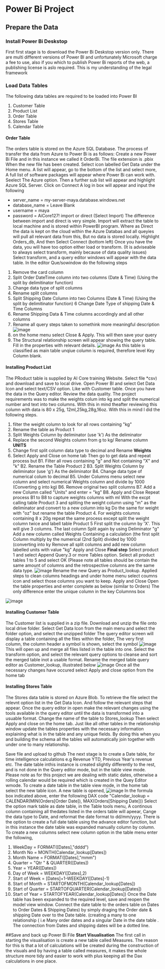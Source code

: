 # Power Bi Project
## Prepare the Data
### Install Power Bi Deskstop
First first stage is to download the Power Bi Deskstop version only. There are multi different versions of Power BI and unfortunately Microsoft charge a fee to use, 
also if you which to publish Power Bi reports of the web, a publishing license is aslo required. This is my understanding of the legal framework
### Load Data Tables
The following data tables are required to be loaded into Power BI
1. Customer Table
2. Product List
3. Order Table
4. Stores Table
5. Calendar Table

#### Order Table
The orders table is stored on the Azure SQL Database. The process of transfer the data from Azure to Power Bi is as follows:
Create a new Power Bi File and in this instance we called it OrderBi. The file extension is .pbix
When the new file has been created. Select icon labelled Get Data under the Home menu.
A list will appear, go to the bottom of the list and select more, A full list of software packages will appear where Power Bi can work with.
Seelect The Azure option. Then a further sub list will appear and highlight Azure SQL Server. Click on Connect
A log in box will appear and input the  following
 - server_name = my-server-maya.database.windows.net
 - database_name = Leave Blank
 - username = maya
 - password = AiCore127!
import or direct (Select Import)
The difference between import and direct is very simple. Import will extract the table to local machine and is stored within PowerBI program. Where as Direct the data is kept
on the cloud within the Azure Databas and all queyies will pull all relevant data from this, But no data is stored locally.
Highlight Orders_db, And then Select Connect (bottom left)
Once you have the data, you will have too option either load or transform. (It is adviseable to always select transform, mainly because of data quality issues)
Select transform, and a query editor windows will appear with the data table.
In the editor Que/sowindow do the following steps
1. Remove the card column
2. Split Order DateTime column into two columns (Date & Time) (Using the split by delimitinator function)
3. Change data type of split columns
4. Rename split columns
5. Split Shipping Date Column into two Columns (Date & Time) (Using the split by delimitinator function)
6 Change Date Type of shipping Date & Time Columns
7. Rename Shipping Data & Time columns accordingly and all other columns
8. Rename all query steps taken to somethink more meaningful description
   ![image](https://github.com/c2995509/data-analytics-power-bi-report732/assets/2935215/4cd41545-162e-436b-83f4-3909c8785817)
9. on the home menu select Close & Apply. This will then save your query
10. The Structural relationship screen will appear showing the query table. Fill in the properties with relevant details.
    ![image](https://github.com/c2995509/data-analytics-power-bi-report732/assets/2935215/7acae41d-f1f1-4f7e-8519-4918c2359ee9)
    As this table is classified as main table unqiue column is required, therefore level Key Column blank.
#### Installing Product List
The PRoduct table is supplied by AI Core training Website. Select file *csv) and download and save to local drive.
Open Power BI and select Get Data Icon and select text/CSV option.
Like with Customer table. Once you have the data in the Query editor. Review the data quality.
The project requirements was to make the weights colum into kg and split the numerical number and text into two columns.
With this in mind theafter reviewing this column with data is 80 x 25g, 12ml,25kg,28g,16oz. 
With this in mind I did the following steps.
 1. filter the weight column to look for all rows containing "kg"
 2. Rename the table as Product 1
 3. Split Weights Column by deliminator (use 'k') As the deliminator
 4. Replace the second Weights column from g to kg/ Rename column **UNITS**
 5. Change first split column data type to decimal and Rename **Weights**
 6. Select Apply and Close on home tab
Then go to get data and repeat process but 
 B1. Filter all rows containing "g" and Not containing "X" and "k"
 B2. Rename the Table Product 2
 B3. Split Weights Column by deliminator (use 'g') As the deliminator
 B4. Change data type of numerical colum to decimal
 B5. Under Columns menu select new column and select numerical Weights column and divide by 1000 (Converting g into kg)
 B6. Remove original two split columns
 B7. Add a new Column called "Units" and enter = "kg"
 B8. Apply and Close
Repeat process B1 to B8 to capture weights columns with ml
With the excpt calling table Product 3 and spliting the weight column using "m" as the deliminator
and convert to a new column into kg
Do the same for weight with "oz" but rename the table Product 4.
For weights columns containing 8 x 20g repeat the same process except split the weight column twice and labell table Product 5
First split the column by 'X'. This will give 3 columns. The last column Split again by using Deliminator "g"
Add a new column called Weights Containing a calculation (the first split Column multiply by the numerical (2nd Split) divided by 1000 (converting into ky
Remove all split columns and add new column labelled units with value "kg"
Apply and Close
**Final step**
Select product 1 and select Append Query.3 or more Tables option.
Select all product tables 1 to 5 and select OK
(Please note all tables should be contain the same amount of columns and the retrospective columns are the same data type.
![image](https://github.com/c2995509/data-analytics-power-bi-report732/assets/2935215/9d51021a-a7dd-4d71-9b6b-c65e8e424beb)
Rename the new Query as Product_lookup.
Applied steps to clean columns headings and under home menu select coumns icon and select those columns you want to keep.
Apply and Close
Open the table properties and enter complete as below (similar to Orders) The only difference enter the unique column in the key Columnns box

![image](https://github.com/c2995509/data-analytics-power-bi-report732/assets/2935215/869f9bbd-92ee-4492-b606-84d611a0bfd9)

#### Installing Customer Table
The Customer list is supplied in a zip file. Download and unzip the file onto local drive folder.
Select Get Data Icon from the main menu and select the folder option, and select the unzipped folder
The query editor screen will display a table containing all the files within the folder, The very first column, the column header a symbol is shown, select the symbol
![image](https://github.com/c2995509/data-analytics-power-bi-report732/assets/2935215/da65c91d-ebfc-45ff-b311-cc55e6f4f688)
This will open up and merge all files listed in the table into one.
Select the transform option, and select the relevant query options to cleanse and sort the merged table inot a usable format.
Rename the merged table query editor as Customer_lookup, illustrated below
![image](https://github.com/c2995509/data-analytics-power-bi-report732/assets/2935215/13218f2d-6919-41e4-bd38-b5650d1a073d)
Once all the necessary changes have occured select Apply and close option from the home tab
#### Installing Stores Table
The Stores data table is stored on Azure Blob. To retrieve the file select the relevnt option list in the Get Data Icon. And follow the relevant steps that appear.
Once the query editor in open make the relevant changes using the tools available in the query editor until the data is transformed into a usuable format.
Change the name of the table to Stores_lookup
Then select Apply and close on the home tab.
Just like all other tables in the relationship window update the tables properties with the necessary information explaining what is in the table and any unique fields.
By doing this when you and building the schema all the tables will automatically join together with under one to many relationship. 

Save file and upload to github 
The next stage is to create a Date table, for time intelligence calculations e.g Revenue YTD, Previous Year's revenue etc.
The date table inthis instance is created slightly differently to the rest, and is not done in the Query editor mode, but in the table view mode.
Please note as for this project we are dealing with static dates, otherwise a rolling calendar would be required which is created in the Quey Editor wmode.
To create a date table in the table view mode, in the home tab select the new table icon.
A new table is opened, 
![image](https://github.com/c2995509/data-analytics-power-bi-report732/assets/2935215/66604084-fc3f-442e-a748-3b4b6fea71a9)
In the formula box indicated above, enter the following DAX code "Calendar_lookup = CALENDAR(MIN(Orders[Order Date]), MAX(Orders[Shipping Date]))
Select the option mark table as date table, in the Table tools menu, A continous column containing all thedates listed in the orders table will apeear, Cange the data type to Date,
and reformat the date format to dd/mm/yyyy. 
There is the option to create a full date table using the advance editor function, but in this instance the date table was expanded manually column by column.
To create a new columns select new column option in the table menu enter the following,
1. WeekDay = FORMAT([Dates],"dddd")
2. Month No = MONTH(Calendar_lookup[Dates])
3. Month Name = FORMAT([Dates],"mmm")
4. Quarter = "Qtr " & QUARTER([Dates])
5. Year = YEAR([Dates])
6. Day of Week = WEEKDAY([Dates],2)
7. Start of Week = [Dates]+1-WEEKDAY([Dates]-1)
8. Start of Month = STARTOFMONTH(Calendar_lookup[Dates])
9. Start of Quarter = STARTOFQUARTER(Calendar_lookup[Dates])
10. Start of Year = STARTOFYEAR(Calendar_lookup[Dates])
Once the Date table has been expanded to the required level, save and reopen the model view window.
Connect the date table to the orders table on Dates to Order Dates & Shipping Dates) by simply draging the Order date & shipping Date over to the Date table. (creating a many to one relationship ( i.e Many order dates and a singular Date in the date table . The connection from Dates and shipping dates will be a dotted line.

##Save and back up Power Bi File
**Start Visualisation**
The first call in starting the visualisation is create a new table called Measures. The reason for this is that a lot of calculations will be created during the construction of the visuals and by having a table called measures, it makes the whole structure more tidy and easier to work with plus keeping all the Dax calculations in one place.





